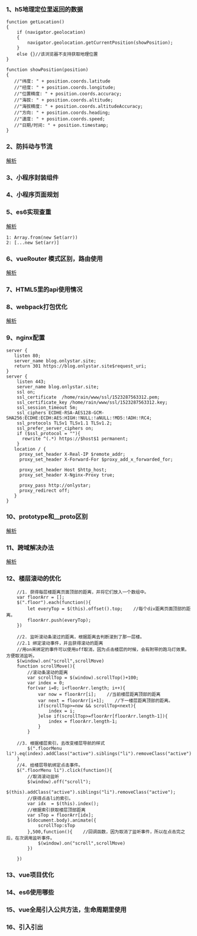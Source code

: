 ### 1、h5地理定位里返回的数据
```
function getLocation()
{
    if (navigator.geolocation)
    {
        navigator.geolocation.getCurrentPosition(showPosition);
    }
    else {}//该浏览器不支持获取地理位置
}
 
function showPosition(position)
{
   //"纬度: " + position.coords.latitude 
   //"经度: " + position.coords.longitude; 
   //"位置精度: " + position.coords.accuracy; 
   //"海拔: " + position.coords.altitude; 
   //"海拔精度: " + position.coords.altitudeAccuracy; 
   //"方向: " + position.coords.heading; 
   //"速度: " + position.coords.speed; 
   //"日期/时间: " + position.timestamp;    
}

```

### 2、防抖动与节流
[解析](https://blog.csdn.net/crystal6918/article/details/62236730)

### 3、小程序封装组件
### 4、小程序页面规划
### 5、es6实现查重
[解析](https://segmentfault.com/a/1190000011861891)
```
1: Array.from(new Set(arr))
2: [...new Set(arr)] 
```
### 6、vueRouter 模式区别，路由使用
[解析](https://blog.csdn.net/lla520/article/details/77894985/)
### 7、HTML5里的api使用情况
### 8、webpack打包优化
[解析](https://www.jianshu.com/p/1d9b42012ecb)
### 9、nginx配置
```
server {
   listen 80;
   server_name blog.onlystar.site;
   return 301 https://blog.onlystar.site$request_uri;
}
server {
    listen 443;
    server_name blog.onlystar.site;
    ssl on;
    ssl_certificate  /home/rain/www/ssl/1523287563312.pem;
    ssl_certificate_key /home/rain/www/ssl/1523287563312.key;
    ssl_session_timeout 5m;
    ssl_ciphers ECDHE-RSA-AES128-GCM-SHA256:ECDHE:ECDH:AES:HIGH:!NULL:!aNULL:!MD5:!ADH:!RC4;
    ssl_protocols TLSv1 TLSv1.1 TLSv1.2;
    ssl_prefer_server_ciphers on;
    if ($ssl_protocol = ""){
      rewrite ^(.*) https://$host$1 permanent;  
    }
   location / {
     proxy_set_header X-Real-IP $remote_addr;
     proxy_set_header X-Forward-For $proxy_add_x_forwarded_for;
    
     proxy_set_header Host $http_host;
     proxy_set_header X-Nginx-Proxy true;

     proxy_pass http://onlystar;
     proxy_redirect off;
   }
}
```
### 10、prototype和__proto区别
[解析](https://blog.csdn.net/u013769818/article/details/54378310)
### 11、跨域解决办法
[解析](https://www.cnblogs.com/imwtr/p/4764123.html)
### 12、楼层滚动的优化
```
    //1. 获得每层楼距离页面顶部的距离，并将它们放入一个数组中。
    var floorArr = [];
    $(".floor").each(function(){
        let everyTop = $(this).offset().top;    //每个div距离页面顶部的距离。
        floorArr.push(everyTop);
    })
    
    //2. 监听滚动条滚过的距离，根据距离去判断滚到了那一层楼。
    //2.1 绑定滚动事件，并且获得滚动的距离            
    //用on来绑定的事件可以使用off取消，因为点击楼层的时候，会有附带的跑马灯效果。方便取消监听。
    $(window).on("scroll",scrollMove)
    function scrollMove(){
        //滚动条滚动的距离
        var scrollTop = $(window).scrollTop()+100;
        var index = 0;
        for(var i=0; i<floorArr.length; i++){
            var now = floorArr[i];    //当前楼层距离顶部的距离
            var next = floorArr[i+1];    //下一楼层距离顶部的距离。
            if(scrollTop>=now && scrollTop<next){
                index = i;
            }else if(scrollTop>=floorArr[floorArr.length-1]){
                index = floorArr.length-1;
            }
        }
        
    //3. 根据楼层索引，去改变楼层导航的样式
        $(".floorMenu li").eq(index).addClass("active").siblings("li").removeClass("active")      
    }
    //4. 给楼层导航绑定点击事件。
    $(".floorMenu li").click(function(){
        //取消滚动监听
        $(window).off("scroll");
        $(this).addClass("active").siblings("li").removeClass("active");
        //获得点击li的索引。
        var idx  = $(this).index();
        //根据索引获取楼层顶部距离
        var sTop = floorArr[idx];
        $(document.body).animate({
            scrollTop:sTop
        },500,function(){    //回调函数，因为取消了监听事件，所以在点击完之后，在次调用监听事件。
            $(window).on("scroll",scrollMove)
        })
        
    })
```
### 13、vue项目优化
### 14、es6使用哪些
### 15、vue全局引入公共方法，生命周期里使用
### 16、引入引出
